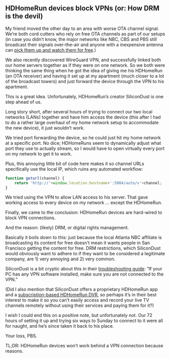## HDHomeRun devices block VPNs (or: How DRM is the devil)

My friend moved the other day to an area with worse OTA channel signal. We’re both cord cutters who rely on free OTA channels as part of our setups (in case you didn’t know, the major networks like NBC, CBS and PBS still broadcast their signals over-the-air and anyone with a inexpensive antenna can [pick them up and watch them for free](https://www.whattowatch.com/how-to/guide-ota).)

We also recently discovered WireGuard VPN, and successfully linked both our home servers together as if they were on one network. So we both were thinking the same thing when he got the idea of giving me his HDHomeRun (an OTA receiver) and having it set up at my apartment (much closer to a lot of the broadcast towers) and just forward the device through the VPN to his apartment.

This is a great idea. Unfortunately, HDHomeRun’s creator SiliconDust is one step ahead of us.

Long story short, after several hours of trying to connect our two local networks (LANs) together and have him access the device (this after I had to do a rather large overhaul of my home network setup to accommodate the new device), it just wouldn’t work.

We tried port forwarding the device, so he could just hit my home network at a specific port. No dice; HDHomeRuns seem to dynamically adjust what port they use to actually stream, so I would have to open virtually every port on my network to get it to work.

Plus, this annoying little bit of code here makes it so channel URLs specifically use the local IP, which ruins any automated workflow:

```js
function geturl(channel) {
    return 'http://'+window.location.hostname+':5004/auto/v'+channel;
}
```

We tried using the VPN to allow LAN access to his server. That gave working access to every device on my network … except the HDHomeRun.

Finally, we came to the conclusion: HDHomeRun devices are hard-wired to block VPN connections.

And the reason: (likely) DRM, or digital rights management.

Basically it boils down to this: just because the local Atlanta NBC affiliate is broadcasting its content for free doesn’t mean it wants people in San Francisco getting the content for free. DRM restrictions, which SiliconDust would obviously want to adhere to if they want to be considered a legitimate company, are 1) very annoying and 2) very common.

SiliconDust is a bit cryptic about this in their [troubleshooting guide](https://web.archive.org/web/20200407003304/https://www.silicondust.com/support/troubleshooting/): “If your PC has any VPN software installed, make sure you are not connected to the VPN.”

(Did I also mention that SiliconDust offers a proprietary HDHomeRun app and a [subscription-based HDHomeRun DVR](https://web.archive.org/web/20200727103621/https://www.silicondust.com/dvr-service/#what), so perhaps it’s in their best interest to make it so you can’t easily access and record your live TV channels remotely without using their services and paying them for it?)

I wish I could end this on a positive note, but unfortunately not. Our 72 hours of setting it up and trying six ways to Sunday to connect to it were all for naught, and he’s since taken it back to his place.

Your loss, PBS.

TL;DR: HDHomeRun devices won’t work behind a VPN connection because reasons.

